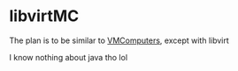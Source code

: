 # libvirtMC
The plan is to be similar to [VMComputers](https://github.com/Delta2Force/MCVmComputers), except with libvirt

I know nothing about java tho lol
